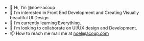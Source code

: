 - 👋 Hi, I’m @noel-acoup
- 👀 I’m interested in Front End Development and Creating Visually beautiful UI Design
- 🌱 I’m currently learning Everything.
- 💞️ I’m looking to collaborate on UI/UX design and Development.
- 📫 How to reach me mail me at noel@acoup.com

<!---
noel-acoup/noel-acoup is a ✨ special ✨ repository because its `README.md` (this file) appears on your GitHub profile.
You can click the Preview link to take a look at your changes.
--->
